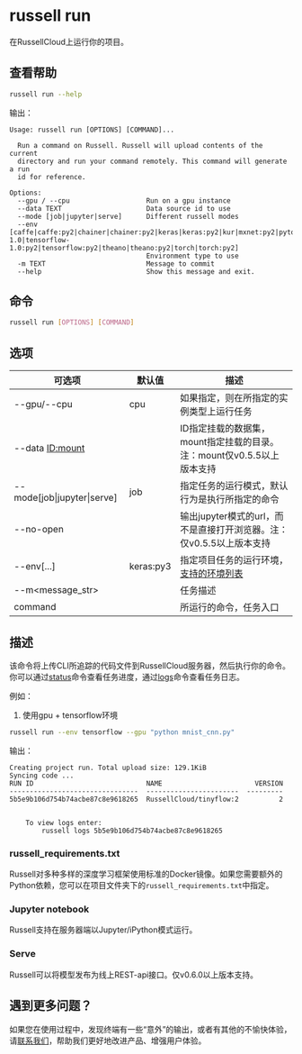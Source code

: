 # russell run
在RussellCloud上运行你的项目。

## 查看帮助
```bash
russell run --help
```
输出：
```
Usage: russell run [OPTIONS] [COMMAND]...

  Run a command on Russell. Russell will upload contents of the current
  directory and run your command remotely. This command will generate a run
  id for reference.

Options:
  --gpu / --cpu                   Run on a gpu instance
  --data TEXT                     Data source id to use
  --mode [job|jupyter|serve]      Different russell modes
  --env [caffe|caffe:py2|chainer|chainer:py2|keras|keras:py2|kur|mxnet:py2|pytorch|pytorch:py2|tensorflow|tensorflow-1.0|tensorflow-1.0:py2|tensorflow:py2|theano|theano:py2|torch|torch:py2]
                                  Environment type to use
  -m TEXT                         Message to commit
  --help                          Show this message and exit.
```

## 命令
```bash
russell run [OPTIONS] [COMMAND]
```

## 选项

|可选项|默认值|描述|
|---|---|---|
|--gpu/--cpu|cpu|如果指定，则在所指定的实例类型上运行任务|
|--data <ID:mount>||ID指定挂载的数据集，mount指定挂载的目录。注：mount仅v0.5.5以上版本支持|
|--mode[job&#124;jupyter&#124;serve]|job|指定任务的运行模式，默认行为是执行所指定的命令|
|--no-open||输出jupyter模式的url，而不是直接打开浏览器。注：仅v0.5.5以上版本支持|
|--env[...]|keras:py3|指定项目任务的运行环境，[支持的环境列表](/project/task/environment.md)|
|--m<message_str>||任务描述|
|command||所运行的命令，任务入口|

## 描述

该命令将上传CLI所追踪的代码文件到RussellCloud服务器，然后执行你的命令。你可以通过[status](/cli/status.md)命令查看任务进度，通过[logs](/cli/logs.md)命令查看任务日志。


例如：
1. 使用gpu + tensorflow环境

```bash
russell run --env tensorflow --gpu "python mnist_cnn.py"
```

输出：
```
Creating project run. Total upload size: 129.1KiB
Syncing code ...
RUN ID                            NAME                       VERSION
--------------------------------  -----------------------  ---------
5b5e9b106d754b74acbe87c8e9618265  RussellCloud/tinyflow:2          2


    To view logs enter:
        russell logs 5b5e9b106d754b74acbe87c8e9618265
```

### **russell_requirements.txt**

Russell对多种多样的深度学习框架使用标准的Docker镜像。如果您需要额外的Python依赖，您可以在项目文件夹下的`russell_requirements.txt`中指定。


### Jupyter notebook
Russell支持在服务器端以Jupyter/iPython模式运行。

### Serve
Russell可以将模型发布为线上REST-api接口。仅v0.6.0以上版本支持。


## 遇到更多问题？

如果您在使用过程中，发现终端有一些“意外”的输出，或者有其他的不愉快体验，请[联系我们](/contact-us.md)，帮助我们更好地改进产品、增强用户体验。

